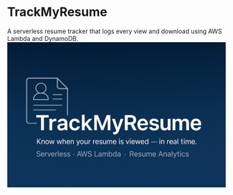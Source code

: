 # TrackMyResume
A serverless resume tracker that logs every view and download using AWS Lambda and DynamoDB.
![TrackMyResume Banner](Docs/Banner-readme.png)
